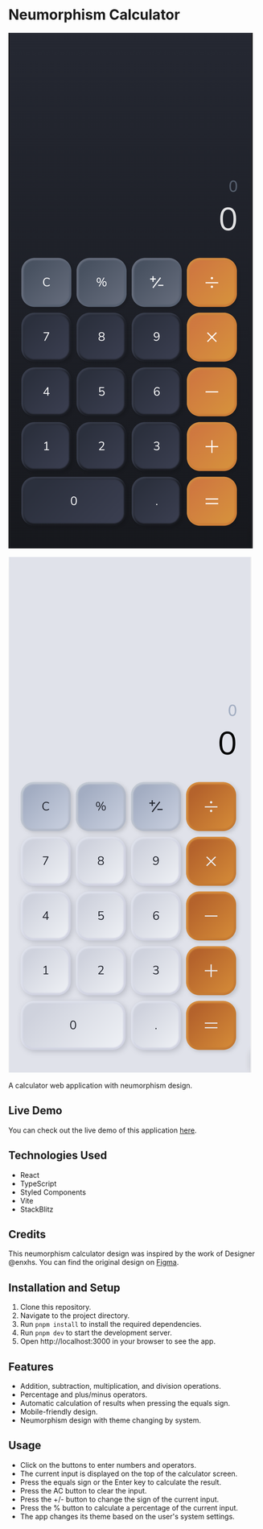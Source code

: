 # Neumorphism Calculator

![img||320x271](./src/desc/screenshot-1.png)

![img||320x271](./src/desc/screenshot-2.png)

A calculator web application with neumorphism design.

## Live Demo

You can check out the live demo of this application [here](http://neumorphism-calculator-eosin.vercel.app).

## Technologies Used

- React
- TypeScript
- Styled Components
- Vite
- StackBlitz

## Credits

This neumorphism calculator design was inspired by the work of Designer @enxhs. You can find the original design on [Figma](https://www.figma.com/file/QPlOBcuXSkQshSfpMQO9tH/Neumorphism-Calculator-(Community)?node-id=0%3A1&t=6SetDHGzUEIqLV2e-1).

## Installation and Setup

1. Clone this repository.
2. Navigate to the project directory.
3. Run `pnpm install` to install the required dependencies.
4. Run `pnpm dev` to start the development server.
5. Open http://localhost:3000 in your browser to see the app.

## Features

- Addition, subtraction, multiplication, and division operations.
- Percentage and plus/minus operators.
- Automatic calculation of results when pressing the equals sign.
- Mobile-friendly design.
- Neumorphism design with theme changing by system.

## Usage

- Click on the buttons to enter numbers and operators.
- The current input is displayed on the top of the calculator screen.
- Press the equals sign or the Enter key to calculate the result.
- Press the AC button to clear the input.
- Press the +/- button to change the sign of the current input.
- Press the % button to calculate a percentage of the current input.
- The app changes its theme based on the user's system settings.
